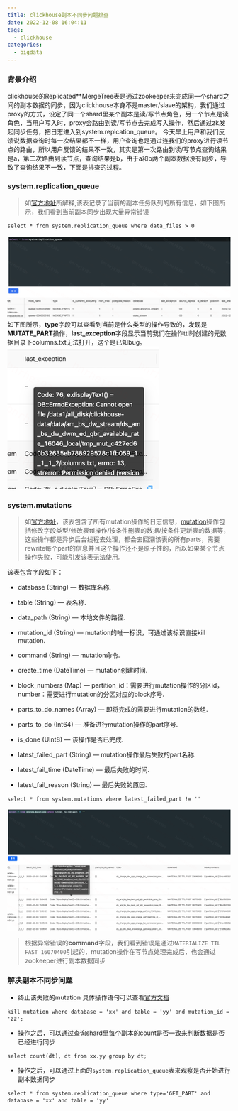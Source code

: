 ```yaml
---
title: clickhouse副本不同步问题排查
date: 2022-12-08 16:04:11
tags:
  - clickhouse
categories:
  - bigdata
---
```

### 背景介绍
clickhouse的Replicated**MergeTree表是通过zookeeper来完成同一个shard之间的副本数据的同步，因为clickhouse本身不是master/slave的架构，我们通过proxy的方式，设定了同一个shard里某个副本是读/写节点角色，另一个节点是读角色，当用户写入时，proxy会路由到读/写节点去完成写入操作，然后通过zk发起同步任务，把日志进入到system.replcation_queue。
今天早上用户和我们反馈说数据查询时每一次结果都不一样，用户查询也是通过连我们的proxy进行读节点的路由，所以用户反馈的结果不一致，其实是第一次路由到读/写节点查询结果是a，第二次路由到读节点，查询结果是b，由于a和b两个副本数据没有同步，导致了查询结果不一致，下面是排查的过程。

### system.replication_queue
> 如[官方地址](https://clickhouse.com/docs/en/operations/system-tables/replication_queue/)所解释,该表记录了当前的副本任务队列的所有信息，如下图所示，我们看到当前副本同步出现大量异常错误  

```
select * from system.replication_queue where data_files > 0
```
![clickhouse](/images/clickhouse/replicas_data_diff/1.png)
如下图所示，**type**字段可以查看到当前是什么类型的操作导致的，发现是**MUTATE_PART**操作，**last_exception**字段显示当前我们在操作ttl时创建的元数据目录下columns.txt无法打开，这个是已知bug。
![clickhouse](/images/clickhouse/replicas_data_diff/2.png)
### system.mutations
> 如[官方地址](https://clickhouse.com/docs/en/operations/system-tables/mutations)，该表包含了所有mutation操作的日志信息，[mutation](https://clickhouse.com/docs/en/sql-reference/statements/alter/#mutations)操作包括修改字段类型/修改表ttl操作/按条件删表的数据/按条件更新表的数据等，这些操作都是异步后台线程去处理，都会去回溯该表的所有parts，需要rewrite每个part的信息并且这个操作还不是原子性的，所以如果某个节点操作失败，可能引发该表无法使用。  

该表包含字段如下：
  + database (String) — 数据库名称.

  + table (String) — 表名称.

  + data_path (String) — 本地文件的路径.

  + mutation_id (String) — mutation的唯一标识，可通过该标识直接kill mutation.

  + command (String) — mutation命令.

  + create_time (DateTime) —  mutation创建时间.

  + block_numbers (Map) — partition_id：需要进行mutation操作的分区id，number：需要进行mutation的分区对应的block序号.

  + parts_to_do_names (Array) — 即将完成的需要进行mutation的数组.

  + parts_to_do (Int64) — 准备进行mutation操作的part序号.

  + is_done (UInt8) — 该操作是否已完成.

  + latest_failed_part (String) — mutation操作最后失败的part名称.

  + latest_fail_time (DateTime) — 最后失败的时间.

  + latest_fail_reason (String) — 最后失败的原因.

```
select * from system.mutations where latest_failed_part != ''
```
![clickhouse](/images/clickhouse/replicas_data_diff/3.png)
> 根据异常错误的**command**字段，我们看到错误是通过`MATERIALIZE TTL FAST 16070400`引起的，mutation操作在写节点处理完成后，也会通过zookeeper进行副本数据同步


### 解决副本不同步问题
+ 终止该失败的mutation
具体操作语句可以查看[官方文档](https://clickhouse.com/docs/zh/sql-reference/statements/kill/#:~:text=KILL%20MUTATION%E2%80%8B&text=Tries%20to%20cancel%20and%20remove,list%20of%20mutations%20to%20stop.)
```
kill mutation where database = 'xx' and table = 'yy' and mutation_id = 'zz';
```
+ 操作之后，可以通过查询shard里每个副本的count是否一致来判断数据是否已经进行同步
```
select count(dt), dt from xx.yy group by dt;
```
+ 操作之后，可以通过上面的`system.replication_queue`表来观察是否开始进行副本数据同步
```
select * from system.replication_queue where type='GET_PART' and database = 'xx' and table = 'yy'
```